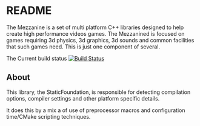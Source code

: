 # README #

The Mezzanine is a set of multi platform C++ libraries designed to help create high performance
videos games. The Mezzanined is focused on games requiring 3d physics, 3d graphics, 3d sounds and
common facilities that such games need. This is just one component of several.

The Current build status
[![Build Status](https://travis-ci.org/BlackToppStudios/Mezz_StaticFoundation.svg?branch=master)](https://travis-ci.org/BlackToppStudios/Mezz_StaticFoundation)

## About ##

This library, the StaticFoundation, is responsible for detecting compilation options, compiler
settings and other platform specific details.

It does this by a mix a of use of preprocessor macros and configuration time/CMake scripting
techniques.
